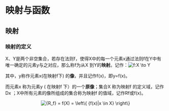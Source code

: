 # 映射与函数

## 映射

### 映射的定义

X、Y是两个非空集合，若存在法则f，使得X中的每一个元素x通过法则f在Y中有唯一确定的元素y与之对应，那么称f为从X 到Y的**映射**。记作：<img src="https://latex.codecogs.com/gif.latex?f:X&space;\to&space;Y" title="f:X \to Y" />

其中，y称作元素x(在映射f下) 的**像**，并且记作f(x)，即y=f(x)。

而元素x 称为元素y ( 在映射f 下）的一个**原像**；集合X 称为映射f 的定义域，记作Dx ；X中所有元素的像所组成的集合称为映射f 的值域，记作Rf或f(x)。

<center><img src="https://latex.codecogs.com/gif.latex?{R_f}&space;=&space;f(X)&space;=&space;\left\{&space;{f(x)|x&space;\in&space;X}&space;\right\}" title="{R_f} = f(X) = \left\{ {f(x)|x \in X} \right\}" /></center>